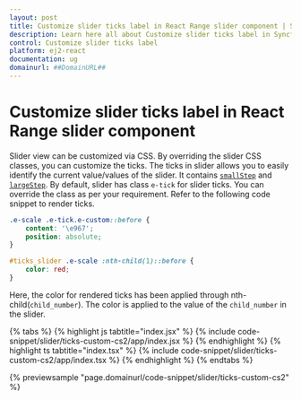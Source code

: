 ```yaml
---
layout: post
title: Customize slider ticks label in React Range slider component | Syncfusion
description: Learn here all about Customize slider ticks label in Syncfusion React Range slider component of Syncfusion Essential JS 2 and more.
control: Customize slider ticks label 
platform: ej2-react
documentation: ug
domainurl: ##DomainURL##
---
```


# Customize slider ticks label in React Range slider component

Slider view can be customized via CSS. By overriding the slider CSS classes, you can customize the ticks. The ticks in slider allows you to easily identify the current value/values of the slider. It contains [`smallStep`](https://ej2.syncfusion.com/documentation/slider/api-ticksData.html?lang=typescript#smallstep) and [`largeStep`](https://ej2.syncfusion.com/documentation/slider/api-ticksData.html?lang=typescript#largestep). By default, slider has class `e-tick` for slider ticks. You can override the class as per your requirement. Refer to the following code snippet to render ticks.

```css
.e-scale .e-tick.e-custom::before {
    content: '\e967';
    position: absolute;
}
```

```css
#ticks_slider .e-scale :nth-child(1)::before {
    color: red;
}
```

Here, the color for rendered ticks has been applied through nth-child(`child_number`). The color is applied to the value of the `child_number` in the slider.

{% tabs %}
{% highlight js tabtitle="index.jsx" %}
{% include code-snippet/slider/ticks-custom-cs2/app/index.jsx %}
{% endhighlight %}
{% highlight ts tabtitle="index.tsx" %}
{% include code-snippet/slider/ticks-custom-cs2/app/index.tsx %}
{% endhighlight %}
{% endtabs %}

 {% previewsample "page.domainurl/code-snippet/slider/ticks-custom-cs2" %}
